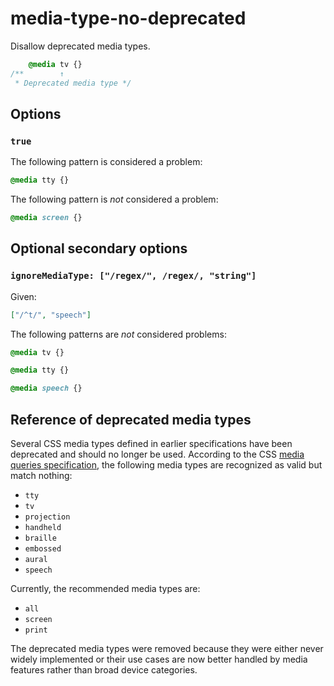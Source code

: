 # media-type-no-deprecated

Disallow deprecated media types.

<!-- prettier-ignore -->
```css
    @media tv {}
/**        ↑
 * Deprecated media type */
```

## Options

### `true`

The following pattern is considered a problem:

<!-- prettier-ignore -->
```css
@media tty {}
```

The following pattern is _not_ considered a problem:

<!-- prettier-ignore -->
```css
@media screen {}
```

## Optional secondary options

### `ignoreMediaType: ["/regex/", /regex/, "string"]`

Given:

```json
["/^t/", "speech"]
```

The following patterns are _not_ considered problems:

<!-- prettier-ignore -->
```css
@media tv {}
```

<!-- prettier-ignore -->
```css
@media tty {}
```

<!-- prettier-ignore -->
```css
@media speech {}
```

## Reference of deprecated media types

Several CSS media types defined in earlier specifications have been deprecated and should no longer be used. According to the CSS [media queries specification](https://drafts.csswg.org/mediaqueries-5/#media-types), the following media types are recognized as valid but match nothing:

- `tty`
- `tv`
- `projection`
- `handheld`
- `braille`
- `embossed`
- `aural`
- `speech`

Currently, the recommended media types are:

- `all`
- `screen`
- `print`

The deprecated media types were removed because they were either never widely implemented or their use cases are now better handled by media features rather than broad device categories.
